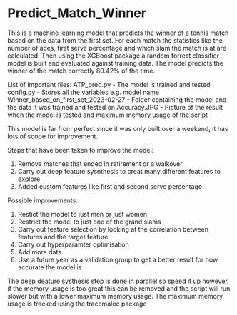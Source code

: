 # Predict_Match_Winner
This is a machine learning model that predicts the winner of a tennis match based on the data from the first set. For each match the statistics like the number of aces, first serve percentage and which slam the match is at are calculated. Then using the XGBoost package a random forrest classifier model is built and evaluated against training data. The model predicts the winner of the match correctly 80.42% of the time.

List of important files:
ATP_pred.py - The model is trained and tested
config.py - Stores all the variables e.g. model name
Winner_based_on_first_set_2023-02-27 - Folder containing the model and the data it was trained and tested on
Accuracy.JPG - Picture of the result when the model is tested and maximum memory usage of the script

This model is far from perfect since it was only built over a weekend, it has lots of scope for improvement.

Steps that have been taken to improve the model:
1. Remove matches that ended in retirement or a walkover
2. Carry out deep feature sysnthesis to creat many different features to explore 
3. Added custom features like first and second serve percentage

Possible improvements:
1. Restict the model to just men or just women
2. Restrict the model to just one of the grand slams
3. Carry out feature selection by looking at the correlation between features and the target feature
4. Carry out hyperparamter optimisation 
5. Add more data 
6. Use a future year as a validation group to get a better result for how accurate the model is

The deep deature systhesis step is done in parallel so speed it up however, if the memory usage is too great this can be removed and the script will run slower but with a lower maximum memory usage.
The maximum memory usage is tracked using the tracemaloc package
